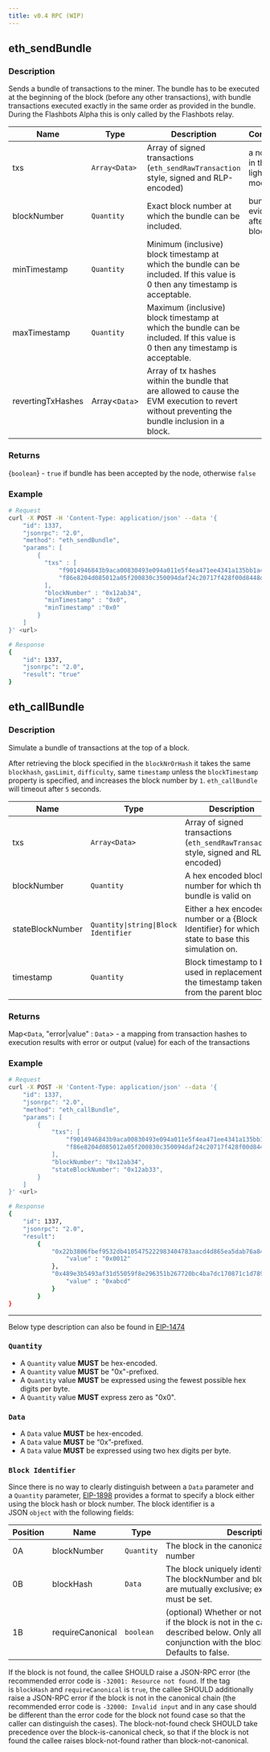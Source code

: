 ```yaml
---
title: v0.4 RPC (WIP)
---
```


## eth_sendBundle

### Description

Sends a bundle of transactions to the miner. The bundle has to be executed at the beginning of the block (before any other transactions), with bundle transactions executed exactly in the same order as provided in the bundle. During the Flashbots Alpha this is only called by the Flashbots relay.

| Name | Type | Description | Comment
--------|----------|-----------|-----------
txs |	`Array<Data>` | Array of signed transactions (`eth_sendRawTransaction` style, signed and RLP-encoded)	| a no-op in the light mode
blockNumber	|`Quantity`	|Exact block number at which the bundle can be included.	|bundle is evicted after the block
minTimestamp	|`Quantity`	|Minimum (inclusive) block timestamp at which the bundle can be included. If this value is 0 then any timestamp is acceptable.
maxTimestamp	|`Quantity`	|Maximum (inclusive) block timestamp at which the bundle can be included. If this value is 0 then any timestamp is acceptable.
revertingTxHashes	|Array<`Data`>	|Array of tx hashes within the bundle that are allowed to cause the EVM execution to revert without preventing the bundle inclusion in a block.

### Returns

{`boolean`} - `true` if bundle has been accepted by the node, otherwise `false`

### Example

```bash
# Request
curl -X POST -H 'Content-Type: application/json' --data '{
    "id": 1337,
    "jsonrpc": "2.0",
    "method": "eth_sendBundle",
    "params": [
        {
          "txs" : [
              "f9014946843b9aca00830493e094a011e5f4ea471ee4341a135bb1a4af368155d7a280b8e40d5f2659000000000000000000000000fdd45a22dd1d606b3782f2119621e928e32743000000000000000000000000000000000000000000000000000000000077359400000000000000000000000000000000000000000000000",
              "f86e8204d085012a05f200830c350094daf24c20717f428f00d8448d74d67a77f67ceb8287354a6ba7a18000802ea00e411bcb660dd8d47717df89078d2e8160c08e7f11cb7ad0ee935e7436eceb32a013ee00a21b7fa0a9f9c1224d11261648191875d4633aed6003543ea319f12b62"
          ],
          "blockNumber" : "0x12ab34",
          "minTimestamp" : "0x0",
          "minTimestamp" :"0x0"
        }
    ]
}' <url>

# Response
{
    "id": 1337,
    "jsonrpc": "2.0",
    "result": "true"
}
```

## eth_callBundle

### Description

Simulate a bundle of transactions at the top of a block.

After retrieving the block specified in the `blockNrOrHash` it takes the same `blockhash`, `gasLimit`, `difficulty`, same `timestamp` unless the `blockTimestamp` property is specified, and increases the block number by `1`. `eth_callBundle` will timeout after `5` seconds.

| Name | Type | Description |
| ---- | ---- | ----------- |
| txs | `Array<Data>` | Array of signed transactions (`eth_sendRawTransaction` style, signed and RLP-encoded) |
| blockNumber	| `Quantity` | A hex encoded block number for which this bundle is valid on |
| stateBlockNumber | `Quantity\|string\|Block Identifier` | Either a hex encoded number or a {Block Identifier} for which state to base this simulation on.
| timestamp	|`Quantity`	|Block timestamp to be used in replacement of the timestamp taken from the parent block. |

### Returns

Map<`Data`, "error|value" : `Data`> - a mapping from transaction hashes to execution results with error or output (value) for each of the transactions

### Example

```bash
# Request
curl -X POST -H 'Content-Type: application/json' --data '{
    "id": 1337,
    "jsonrpc": "2.0",
    "method": "eth_callBundle",
    "params": [
        {
            "txs": [
                "f9014946843b9aca00830493e094a011e5f4ea471ee4341a135bb1a4af368155d7a280b8e40d5f2659000000000000000000000000fdd45a22dd1d606b3782f2119621e928e32743000000000000000000000000000000000000000000000000000000000077359400000000000000000000000000000000000000000000000",
                "f86e8204d085012a05f200830c350094daf24c20717f428f00d8448d74d67a77f67ceb8287354a6ba7a18000802ea00e411bcb660dd8d47717df89078d2e8160c08e7f11cb7ad0ee935e7436eceb32a013ee00a21b7fa0a9f9c1224d11261648191875d4633aed6003543ea319f12b62"
            ],
            "blockNumber": "0x12ab34",
            "stateBlockNumber": "0x12ab33",
        }
    ]
}' <url>

# Response
{
    "id": 1337,
    "jsonrpc": "2.0",
    "result":
        {
            "0x22b3806fbef9532db4105475222983404783aacd4d865ea5dab76a84aa1a07eb" : {
                "value" : "0x0012"
            },
            "0x489e3b5493af31d55059f8e296351b267720bc4ba7dc170871c1d789e5541027" : {
                "value" : "0xabcd"
            }
        }
}
```

---

Below type description can also be found in [EIP-1474](https://eips.ethereum.org/EIPS/eip-1474)

### `Quantity`

- A `Quantity` value **MUST** be hex-encoded.
- A `Quantity` value **MUST** be "0x"-prefixed.
- A `Quantity` value **MUST** be expressed using the fewest possible hex digits per byte.
- A `Quantity` value **MUST** express zero as "0x0".

### `Data`

- A `Data` value **MUST** be hex-encoded.
- A `Data` value **MUST** be “0x”-prefixed.
- A `Data` value **MUST** be expressed using two hex digits per byte.

### `Block Identifier`

Since there is no way to clearly distinguish between a `Data` parameter and a `Quantity` parameter, [EIP-1898](https://eips.ethereum.org/EIPS/eip-1898) provides a format to specify a block either using the block hash or block number. The block identifier is a JSON `object` with the following fields:

| Position | Name | Type | Description |
| -------- | ---- | ---- | ------------|
| 0A	|blockNumber	|`Quantity`	|The block in the canonical chain with this number |
| 0B	|blockHash	|`Data`	| The block uniquely identified by this hash. The blockNumber and blockHash properties are mutually exclusive; exactly one of them must be set. |
| 1B	|requireCanonical	|`boolean`	| (optional) Whether or not to throw an error if the block is not in the canonical chain as described below. Only allowed in conjunction with the blockHash tag. Defaults to false. |


If the block is not found, the callee SHOULD raise a JSON-RPC error (the recommended error code is `-32001: Resource not found`. If the tag is `blockHash` and `requireCanonical` is `true`, the callee SHOULD additionally raise a JSON-RPC error if the block is not in the canonical chain (the recommended error code is `-32000: Invalid input` and in any case should be different than the error code for the block not found case so that the caller can distinguish the cases). The block-not-found check SHOULD take precedence over the block-is-canonical check, so that if the block is not found the callee raises block-not-found rather than block-not-canonical.
